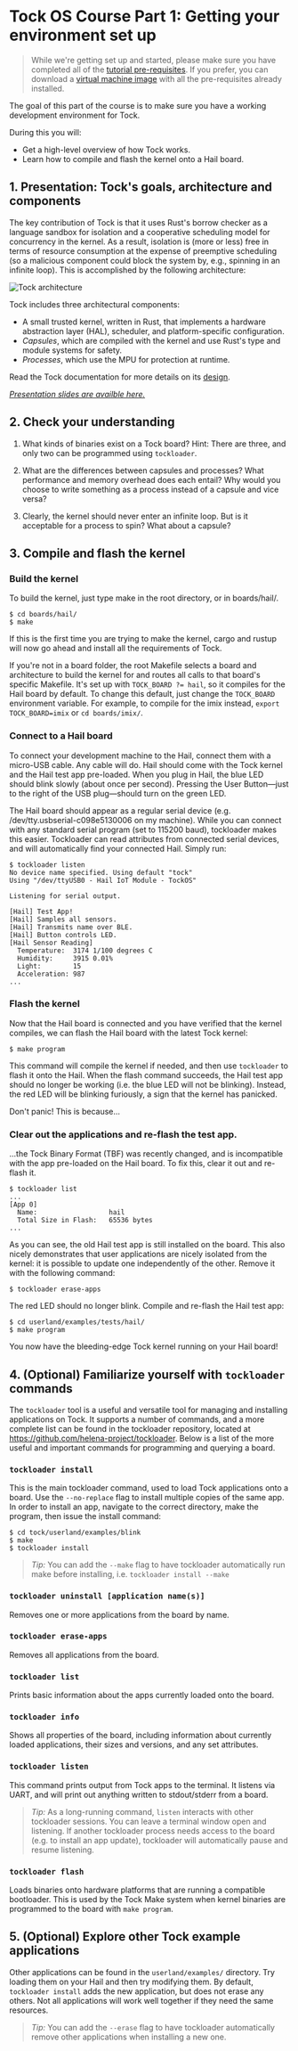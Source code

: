 # Tock OS Course Part 1: Getting your environment set up

> While we're getting set up and started, please make sure you have
> completed all of the [tutorial pre-requisites](./#pre-requisites).
> If you prefer, you can download a
> [virtual machine image](./#virtual-machine) with all the pre-requisites
> already installed.

The goal of this part of the course is to make sure you have a working
development environment for Tock.

During this you will:

- Get a high-level overview of how Tock works.
- Learn how to compile and flash the kernel onto a Hail board.

## 1. Presentation: Tock's goals, architecture and components

The key contribution of Tock is that it uses Rust's borrow checker as a
language sandbox for isolation and a cooperative scheduling model for
concurrency in the kernel.  As a result, isolation is (more or less) free in
terms of resource consumption at the expense of preemptive scheduling (so a
malicious component could block the system by, e.g., spinning in an infinite
loop). This is accomplished by the following architecture:

![Tock architecture](architecture.png)

Tock includes three architectural components:

  - A small trusted kernel, written in Rust, that implements a hardware
    abstraction layer (HAL), scheduler, and platform-specific configuration.
  - _Capsules_, which are compiled with the kernel and use Rust's type and
    module systems for safety.
  - _Processes_, which use the MPU for protection at runtime.

Read the Tock documentation for more details on its
[design](https://www.tockos.org/documentation/design).

[_Presentation slides are availble here._](presentation/presentation.pdf)

## 2. Check your understanding

1. What kinds of binaries exist on a Tock board? Hint: There are three, and
   only two can be programmed using `tockloader`.

2. What are the differences between capsules and processes? What performance
   and memory overhead does each entail? Why would you choose to write
   something as a process instead of a capsule and vice versa?

3. Clearly, the kernel should never enter an infinite loop. But is it
   acceptable for a process to spin? What about a capsule?

## 3. Compile and flash the kernel

### Build the kernel

To build the kernel, just type make in the root directory, or in boards/hail/.

    $ cd boards/hail/
    $ make

If this is the first time you are trying to make the kernel, cargo and rustup
will now go ahead and install all the requirements of Tock.

If you're not in a board folder,
the root Makefile selects a board and architecture to build the kernel for and
routes all calls to that board's specific Makefile. It's set up with
`TOCK_BOARD ?= hail`, so it compiles for the Hail board by default. To change
this default, just change the `TOCK_BOARD` environment variable. For example,
to compile for the imix instead, `export TOCK_BOARD=imix` or `cd boards/imix/`.

### Connect to a Hail board

To connect your development machine to the Hail, connect them with a micro-USB
cable. Any cable will do. Hail should come with the Tock kernel and the Hail
test app pre-loaded. When you plug in Hail, the blue LED should blink slowly
(about once per second). Pressing the User Button—just to the right of the USB
plug—should turn on the green LED.

The Hail board should appear as a regular serial device (e.g.
/dev/tty.usbserial-c098e5130006 on my machine). While you can connect with any
standard serial program (set to 115200 baud), tockloader makes this easier.
Tockloader can read attributes from connected serial devices, and will
automatically find your connected Hail. Simply run:

    $ tockloader listen
    No device name specified. Using default "tock"
    Using "/dev/ttyUSB0 - Hail IoT Module - TockOS"

    Listening for serial output.

    [Hail] Test App!
    [Hail] Samples all sensors.
    [Hail] Transmits name over BLE.
    [Hail] Button controls LED.
    [Hail Sensor Reading]
      Temperature:  3174 1/100 degrees C
      Humidity:     3915 0.01%
      Light:        15
      Acceleration: 987
    ...

### Flash the kernel

Now that the Hail board is connected and you have verified that the kernel
compiles, we can flash the Hail board with the latest Tock kernel:

    $ make program

This command will compile the kernel if needed, and then use `tockloader` to
flash it onto the Hail. When the flash command succeeds, the Hail test app
should no longer be working (i.e. the blue LED will not be blinking). Instead,
the red LED will be blinking furiously, a sign that the kernel has panicked.

Don't panic! This is because...

### Clear out the applications and re-flash the test app.

...the Tock Binary Format (TBF) was recently changed, and is incompatible with the
app pre-loaded on the Hail board. To fix this, clear it out and re-flash it.

    $ tockloader list
    ...
    [App 0]
      Name:                  hail
      Total Size in Flash:   65536 bytes
    ...

As you can see, the old Hail test app is still installed on the board. This
also nicely demonstrates that user applications are nicely isolated from the
kernel: it is possible to update one independently of the other. Remove it with
the following command:

    $ tockloader erase-apps

The red LED should no longer blink. Compile and re-flash the Hail test app:

    $ cd userland/examples/tests/hail/
    $ make program

You now have the bleeding-edge Tock kernel running on your Hail board!

## 4. (Optional) Familiarize yourself with `tockloader` commands
The `tockloader` tool is a useful and versatile tool for managing and installing
applications on Tock. It supports a number of commands, and a more complete
list can be found in the tockloader repository, located at 
https://github.com/helena-project/tockloader. Below is a list of the more useful
and important commands for programming and querying a board.

### `tockloader install`
This is the main tockloader command, used to load Tock applications onto a
board. Use the `--no-replace` flag to install multiple copies of the same app.
In order to install an app, navigate to the correct directory, make the program,
then issue the install command:

    $ cd tock/userland/examples/blink
    $ make
    $ tockloader install

> *Tip:* You can add the `--make` flag to have tockloader automatically
> run make before installing, i.e. `tockloader install --make`

### `tockloader uninstall [application name(s)]`
Removes one or more applications from the board by name.

### `tockloader erase-apps`
Removes all applications from the board.

### `tockloader list`
Prints basic information about the apps currently loaded onto the board.

### `tockloader info`
Shows all properties of the board, including information about currently
loaded applications, their sizes and versions, and any set attributes.

### `tockloader listen`
This command prints output from Tock apps to the terminal. It listens via UART,
and will print out anything written to stdout/stderr from a board.

> *Tip:* As a long-running command, `listen` interacts with other tockloader
> sessions. You can leave a terminal window open and listening. If another
> tockloader process needs access to the board (e.g. to install an app update),
> tockloader will automatically pause and resume listening.

### `tockloader flash`
Loads binaries onto hardware platforms that are running a compatible bootloader.
This is used by the Tock Make system when kernel binaries are programmed to the
board with `make program`.

## 5. (Optional) Explore other Tock example applications

Other applications can be found in the `userland/examples/` directory. Try
loading them on your Hail and then try modifying them. By default,
`tockloader install` adds the new application, but does not erase any others.
Not all applications will work well together if they need the same resources.

> *Tip:* You can add the `--erase` flag to have tockloader automatically
> remove other applications when installing a new one.

